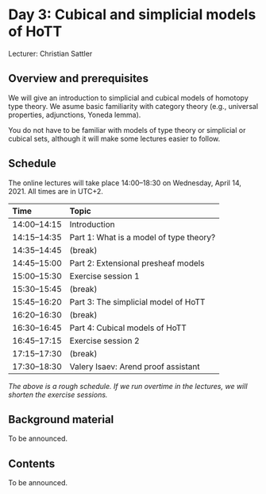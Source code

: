 # Day 3: Cubical and simplicial models of HoTT

Lecturer: Christian Sattler

## Overview and prerequisites

We will give an introduction to simplicial and cubical models of homotopy type theory.
We asume basic familiarity with category theory (e.g., universal properties, adjunctions, Yoneda lemma).

You do not have to be familiar with models of type theory or simplicial or cubical sets, although it will make some lectures easier to follow.

## Schedule

The online lectures will take place 14:00–18:30 on Wednesday, April 14, 2021.
All times are in UTC+2.

| Time        | Topic                                                |
|:------------|:-----------------------------------------------------|
| 14:00–14:15 | Introduction                                         |
| 14:15–14:35 | Part 1: What is a model of type theory?              |
| 14:35–14:45 | (break)                                              |
| 14:45–15:00 | Part 2: Extensional presheaf models                  |
| 15:00–15:30 | Exercise session 1                                   |
| 15:30–15:45 | (break)                                              |
| 15:45–16:20 | Part 3: The simplicial model of HoTT                 |
| 16:20–16:30 | (break)                                              |
| 16:30–16:45 | Part 4: Cubical models of HoTT                       |
| 16:45–17:15 | Exercise session 2                                   |
| 17:15–17:30 | (break)                                              |
| 17:30–18:30 | Valery Isaev: Arend proof assistant                  |

*The above is a rough schedule. If we run overtime in the lectures, we will shorten the exercise sessions.*

## Background material

To be announced.

## Contents

To be announced.
